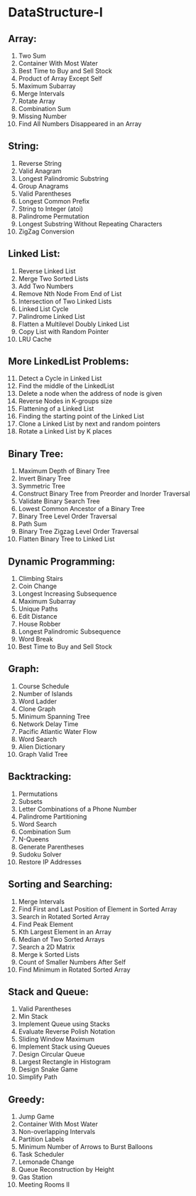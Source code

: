 # DataStructure-I

Array:
----------------------------------------------------------------------------------------
1. Two Sum
2. Container With Most Water
3. Best Time to Buy and Sell Stock
4. Product of Array Except Self
5. Maximum Subarray
6. Merge Intervals
7. Rotate Array
8. Combination Sum
9. Missing Number
10. Find All Numbers Disappeared in an Array

String:
----------------------------------------------------------------------------------------
1. Reverse String
2. Valid Anagram
3. Longest Palindromic Substring
4. Group Anagrams
5. Valid Parentheses
6. Longest Common Prefix
7. String to Integer (atoi)
8. Palindrome Permutation
9. Longest Substring Without Repeating Characters
10. ZigZag Conversion

Linked List:
----------------------------------------------------------------------------------------
1. Reverse Linked List
2. Merge Two Sorted Lists
3. Add Two Numbers
4. Remove Nth Node From End of List
5. Intersection of Two Linked Lists
6. Linked List Cycle
7. Palindrome Linked List
8. Flatten a Multilevel Doubly Linked List
9. Copy List with Random Pointer
10. LRU Cache

More LinkedList Problems:
-------------------------
11. Detect a Cycle in Linked List
12. Find the middle of the LinkedList
13. Delete a node when the address of node is given
14. Reverse Nodes in K-groups size
15. Flattening of a Linked List
16. Finding the starting point of the Linked List
17. Clone a Linked List by next and random pointers
18. Rotate a Linked List by K places

Binary Tree:
----------------------------------------------------------------------------------------
1. Maximum Depth of Binary Tree
2. Invert Binary Tree
3. Symmetric Tree
4. Construct Binary Tree from Preorder and Inorder Traversal
5. Validate Binary Search Tree
6. Lowest Common Ancestor of a Binary Tree
7. Binary Tree Level Order Traversal
8. Path Sum
9. Binary Tree Zigzag Level Order Traversal
10. Flatten Binary Tree to Linked List

Dynamic Programming:
----------------------------------------------------------------------------------------
1. Climbing Stairs
2. Coin Change
3. Longest Increasing Subsequence
4. Maximum Subarray
5. Unique Paths
6. Edit Distance
7. House Robber
8. Longest Palindromic Subsequence
9. Word Break
10. Best Time to Buy and Sell Stock

Graph:
----------------------------------------------------------------------------------------
1. Course Schedule
2. Number of Islands
3. Word Ladder
4. Clone Graph
5. Minimum Spanning Tree
6. Network Delay Time
7. Pacific Atlantic Water Flow
8. Word Search
9. Alien Dictionary
10. Graph Valid Tree

Backtracking:
----------------------------------------------------------------------------------------
1. Permutations
2. Subsets
3. Letter Combinations of a Phone Number
4. Palindrome Partitioning
5. Word Search
6. Combination Sum
7. N-Queens
8. Generate Parentheses
9. Sudoku Solver
10. Restore IP Addresses

Sorting and Searching:
----------------------------------------------------------------------------------------
1. Merge Intervals
2. Find First and Last Position of Element in Sorted Array
3. Search in Rotated Sorted Array
4. Find Peak Element
5. Kth Largest Element in an Array
6. Median of Two Sorted Arrays
7. Search a 2D Matrix
8. Merge k Sorted Lists
9. Count of Smaller Numbers After Self
10. Find Minimum in Rotated Sorted Array

Stack and Queue:
----------------------------------------------------------------------------------------
1. Valid Parentheses
2. Min Stack
3. Implement Queue using Stacks
4. Evaluate Reverse Polish Notation
5. Sliding Window Maximum
6. Implement Stack using Queues
7. Design Circular Queue
8. Largest Rectangle in Histogram
9. Design Snake Game
10. Simplify Path

Greedy:
----------------------------------------------------------------------------------------
1. Jump Game
2. Container With Most Water
3. Non-overlapping Intervals
4. Partition Labels
5. Minimum Number of Arrows to Burst Balloons
6. Task Scheduler
7. Lemonade Change
8. Queue Reconstruction by Height
9. Gas Station
10. Meeting Rooms II
